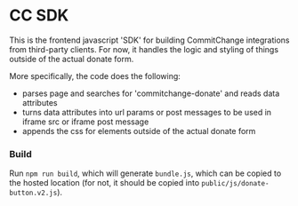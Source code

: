 # CC SDK

This is the frontend javascript 'SDK' for building CommitChange integrations from third-party clients. For now, it handles the logic and styling of things outside of the actual donate form.

More specifically, the code does the following:  
- parses page and searches for 'commitchange-donate' and reads data attributes
- turns data attributes into url params or post messages to be used in iframe src or iframe post message 
- appends the css for elements outside of the actual donate form 

### Build

Run `npm run build`, which will generate `bundle.js`, which can be copied to the hosted location (for not, it should be copied into `public/js/donate-button.v2.js`).

